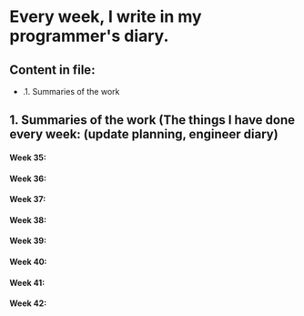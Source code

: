 # **Every week, I write in my programmer's diary.**

## Content in file:
- .1. Summaries of the work
  
   
   
## 1. Summaries of the work (The things I have done every week: (update planning, engineer diary)

#### Week 35:

#### Week 36:


#### Week 37:


#### Week 38:


#### Week 39:


#### Week 40:
  
#### Week 41:

#### Week 42:
